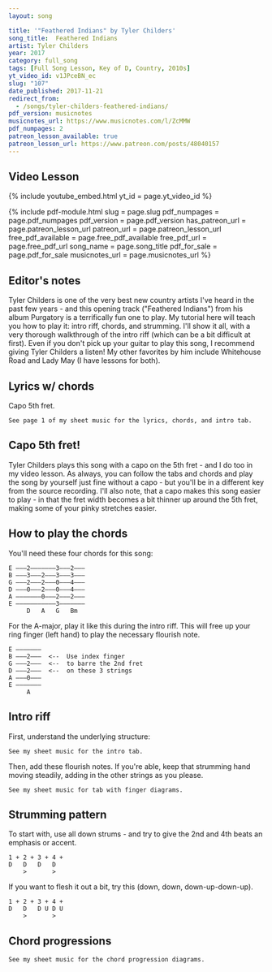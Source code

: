```yaml
---
layout: song

title: '"Feathered Indians" by Tyler Childers'
song_title:  Feathered Indians
artist: Tyler Childers
year: 2017
category: full_song
tags: [Full Song Lesson, Key of D, Country, 2010s]
yt_video_id: v1JPceBN_ec
slug: "107"
date_published: 2017-11-21
redirect_from:
  - /songs/tyler-childers-feathered-indians/
pdf_version: musicnotes
musicnotes_url: https://www.musicnotes.com/l/ZcMMW
pdf_numpages: 2
patreon_lesson_available: true
patreon_lesson_url: https://www.patreon.com/posts/48040157
---
```


## Video Lesson

{% include youtube_embed.html yt_id = page.yt_video_id %}

{% include pdf-module.html slug = page.slug pdf_numpages = page.pdf_numpages pdf_version = page.pdf_version has_patreon_url = page.patreon_lesson_url patreon_url = page.patreon_lesson_url free_pdf_available = page.free_pdf_available free_pdf_url = page.free_pdf_url song_name = page.song_title pdf_for_sale = page.pdf_for_sale musicnotes_url = page.musicnotes_url %}

## Editor's notes

Tyler Childers is one of the very best new country artists I've heard in the past few years - and this opening track ("Feathered Indians") from his album Purgatory is a terrifically fun one to play. My tutorial here will teach you how to play it: intro riff, chords, and strumming. I'll show it all, with a very thorough walkthrough of the intro riff (which can be a bit difficult at first). Even if you don't pick up your guitar to play this song, I recommend giving Tyler Childers a listen! My other favorites by him include Whitehouse Road and Lady May (I have lessons for both).

## Lyrics w/ chords

Capo 5th fret.

    See page 1 of my sheet music for the lyrics, chords, and intro tab.

<!-- INTRO
    E ––2––––––––––––––––|–––––––––––––––––––|–––––––––––––––––––|–––––––––––––––––––
    B ––3––––––––––––––––|––0h2––––––––––––––|–––––––––––––––––––|–––––––––––––––––––
    G ––0h2–2––4–2––2p0––|––0h2––––––––––––––|––0––––––––––––––––|––0––––––––––––––––
    D ––0––––––––––––––––|––0h2–2––4–2––2p0––|––0–––––0h2–4––2–0–|––0–––––0h2–4––2–0–
    A –––––––––––––––––––|––0––––––––––––––––|––0h2–2––––––––––––|––2h2–2––––––––––––
    E –––––––––––––––––––|–––––––––––––––––––|––3––––––––––––––––|––3––––––––––––––––
        D                   A                   G                   G                 

VERSE
        D                               A
    Well, my buckle makes impressions on the inside of her thigh
         G                                 G
    There are little feathered Indians where we tussled through the night
      D                              A
    If I'd known she was religious then I wouldn't have came stoned
      G                                 G
    To the house of such an angel too f*cked up to get back home

       D                           A
    Lookin' over West Virginia, smoking Spirits on the roof
                G                          G
    She asked, ain't anybody told you that them things are bad for you
      D                                                      A
    I said many folks have warned me, there's been several people try
           G                                    G
    But up till now, there ain't been nothing that I couldn't leave behind

PRE CHORUS
        A                G        A                    G
        Hold me close my dear.... sing your whispering song
        A            G        A             G
        Softly in my ear, and I will sing along

CHORUS
                                    Bm      A       G
            Honey, tell me how your love--- runs--- true
                    Bm           A           G     A
            And how I can always count on--- you..... to be there when the bullets fly
                G                            G (let ring)      D (start intro riff)
            I'd run across the river just to hold--- you--- tonight

VERSE
             D                                   A
    Well, my heart is sweating bullets, from the circles it has raced
           G
    Like a little feathered Indian, callin' out the clouds for rain
           D                                   A
    I'd go runnin' through the thicket, I'd go careless through the thorns
            G
    Just to hold her for a minute, though it'd leave me wanting more

PRE-CHORUS
        A                G        A                    G
        Hold me close my dear.... sing your whispering song
        A            G        A             G
        Softly in my ear, and I will sing along
CHORUS
                                    Bm   A    G
            Honey, tell me how your love runs true
                    Bm           A        G    A
            And how I can always count on you... to be there when the bullets fly
                G                                        D
            I'd run across the river just to hold you tonight -->

## Capo 5th fret!

Tyler Childers plays this song with a capo on the 5th fret - and I do too in my video lesson. As always, you can follow the tabs and chords and play the song by yourself just fine without a capo - but you'll be in a different key from the source recording. I'll also note, that a capo makes this song easier to play - in that the fret width becomes a bit thinner up around the 5th fret, making some of your pinky stretches easier.

## How to play the chords

You'll need these four chords for this song:

    E –––2–––––––3–––2–––
    B –––3–––2–––3–––3–––
    G –––2–––2–––0–––4–––
    D –––0–––2–––0–––4–––
    A –––––––0–––2–––2–––
    E –––––––––––3–––––––
         D   A   G   Bm

For the A-major, play it like this during the intro riff. This will free up your ring finger (left hand) to play the necessary flourish note.

    E –––––––
    B –––2–––  <--  Use index finger
    G –––2–––  <--  to barre the 2nd fret
    D –––2–––  <--  on these 3 strings
    A –––0–––
    E –––––––
         A

## Intro riff

First, understand the underlying structure:

    See my sheet music for the intro tab.

<!-- E ––2––––––––––––––––|–––––––––––––––––––|––3––––––––––––––––|––3––––––––––––––––
B ––3––––––––––––––––|––2––––––––––––––––|––3––––––––––––––––|––3––––––––––––––––
G ––2––––––––––––––––|––2––––––––––––––––|––0––––––––––––––––|––0––––––––––––––––
D ––0––––––––––––––––|––2––––––––––––––––|––0––––––––––––––––|––0––––––––––––––––
A –––––––––––––––––––|––0––––––––––––––––|––2––––––––––––––––|––2––––––––––––––––
E –––––––––––––––––––|–––––––––––––––––––|––3––––––––––––––––|––3––––––––––––––––
    D                   A                   G                   G -->

Then, add these flourish notes. If you're able, keep that strumming hand moving steadily, adding in the other strings as you please.

    See my sheet music for tab with finger diagrams.

<!-- E ––2––––––––––––––––|–––––––––––––––––––|––3––––––––––––––––|––3––––––––––––––––
B ––3––––––––––––––––|––0h2––––––––––––––|––3––––––––––––––––|––3––––––––––––––––
G ––0h2–2––4–2––2p0––|––0h2––––––––––––––|––0––––––––––––––––|––0––––––––––––––––
D ––0––––––––––––––––|––0h2–2––4–2––2p0––|––0–––––0h2–4––2–0–|––0–––––0h2–4––2–0–
A –––––––––––––––––––|––0––––––––––––––––|––0h2–2––––––––––––|––2h2–2––––––––––––
E –––––––––––––––––––|–––––––––––––––––––|––3––––––––––––––––|––3––––––––––––––––
    D                   A                   G                   G                 -->

## Strumming pattern

To start with, use all down strums - and try to give the 2nd and 4th beats an emphasis or accent.

    1 + 2 + 3 + 4 +
    D   D   D   D  
        >       >

If you want to flesh it out a bit, try this (down, down, down-up-down-up).

    1 + 2 + 3 + 4 +
    D   D   D U D U
        >       >

## Chord progressions

    See my sheet music for the chord progression diagrams.

<!-- Verse:

    "My buckle makes impressions..."
    D . . . A . . . G . . . G . . .   x2

Pre-chorus:

    "Hold me close my dear..."
    A . . . G . . . A . . . G . . .   x2

Chorus:

    "Tell me how your love runs true..."
    Bm A G . . . Bm A G . . .

    "To be there when the bullets fly..."
    A . . . G . . .

## Good luck!

Let me know if you have questions. I hope this was helpful. -->
